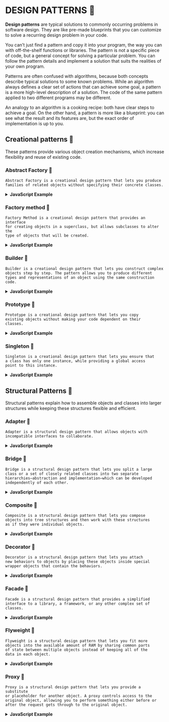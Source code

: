 # DESIGN PATTERNS :see_no_evil:

<b>Design patterns</b> are typical solutions to commonly occurring problems in software design. They are like pre-made blueprints that you can customize to solve a recurring design problem in your code.

You can’t just find a pattern and copy it into your program, the way you can with off-the-shelf functions or libraries. The pattern is not a specific piece of code, but a general concept for solving a particular problem. You can follow the pattern details and implement a solution that suits the realities of your own program.

Patterns are often confused with algorithms, because both concepts describe typical solutions to some known problems. While an algorithm always defines a clear set of actions that can achieve some goal, a pattern is a more high-level description of a solution. The code of the same pattern applied to two different programs may be different.

An analogy to an algorithm is a cooking recipe: both have clear steps to achieve a goal. On the other hand, a pattern is more like a blueprint: you can see what the result and its features are, but the exact order of implementation is up to you.

## Creational patterns :cactus:
These patterns provide various object creation mechanisms, which increase flexibility and reuse of existing code.

### Abstract Factory :wrench:
```
Abstract Factory is a creational design pattern that lets you produce 
families of related objects without specifying their concrete classes.
```
<details><summary><b>JavaScript Example</b></summary>
<p>
    
```js
function bmwProducer(kind) {
  return kind === 'sport' ? sportCarFactory : familyCarFactory;
}

function sportCarFactory() {
	return new Z4();
}

function familyCarFactory() {
	return new I3();
}

class Z4 {
	info() {
		return "Z4 is a Sport car!";
	}
}

class I3 {
	info() {
		return "i3 is a Family car!";
	}
}

const produce = bmwProducer('sport');

const myCar = new produce();

console.log(myCar.info());
```
</p>
</details>

### Factory method :wrench:
```
Factory Method is a creational design pattern that provides an interface 
for creating objects in a superclass, but allows subclasses to alter the 
type of objects that will be created.
```
<details><summary><b>JavaScript Example</b></summary>
<p>
    
```js
class Bmw {
  constructor(model, price, maxSpeed) {
    this.model = model;
    this.price = price;
    this.maxSpeed = maxSpeed;
  }
}

class BmwFactory {
  static create(type) {
    if (type === "X5") return new Bmw(type, 108000, 300);
    if (type === "X6") return new Bmw(type, 111000, 320);
  }
}

const x5 = BmwFactory.create("X5");
const x6 = BmwFactory.create("X6");

console.log(x5);

console.log(x6);
```
</p>
</details>

### Builder :wrench:
```
Builder is a creational design pattern that lets you construct complex 
objects step by step. The pattern allows you to produce different 
types and representations of an object using the same construction code.
```
<details><summary><b>JavaScript Example</b></summary>
<p>
    
```js
class Car {
  constructor() {
    this.autoPilot = false;
    this.parktronic = false;
    this.signaling = false;
  }
}

class CarBuilder {
  constructor() {
    this.car = new Car();
  }

  addAutoPilot(autoPilot) {
    this.car.autoPilot = autoPilot;
    return this;
  }

  addParktronic(parktronic) {
    this.car.parktronic = parktronic;
    return this;
  }

  addSignaling(signaling) {
    this.car.signaling = signaling;
    return this;
  }

  updateEngine(engine) {
    this.car.engine = engine;
    return this;
  }

  build() {
    return this.car;
  }
}

const newCar = new CarBuilder()
  .addAutoPilot("someAutoPilot")
  .addParktronic("someParktronic")
  .build();
console.log(newCar); // { autoPilot: undefined, parktronic: undefined, signaling: false }
```
</p>
</details>

### Prototype :wrench:
```
Prototype is a creational design pattern that lets you copy 
existing objects without making your code dependent on their 
classes.
```
<details><summary><b>JavaScript Example</b></summary>
<p>
    
```js
class TeslaCar {
  constructor(model, price, interior, autopilot) {
    this.model = model;
    this.price = price;
    this.interior = interior;
    this.autopilot = autopilot;
  }

  produce() {
    return new TeslaCar(this.model, this.price, this.interior, this.autopilot);
  }
}

const tesla1 = new TeslaCar("S", 50000, false, false);
const tesla1Clone = tesla1.produce();

console.log(tesla1, tesla1Clone);
```
</p>
</details>

### Singleton :wrench:
```
Singleton is a creational design pattern that lets you ensure that 
a class has only one instance, while providing a global access 
point to this instance.
```
<details><summary><b>JavaScript Example</b></summary>
<p>
    
```js
const Counter = (() => {
  let instance = null;
  count = 0;
  return class {
    constructor() {
      if (instance) {
        return instance;
      }
      this.count = 0;
      instance = this;
      return this;
    }

    getCount() {
      return this.count;
    }

    increaseCount() {
      return this.count++;
    }
  };
})();

const myCount1 = new Counter();

myCount1.increaseCount();
myCount1.increaseCount();
myCount1.increaseCount();
myCount1.increaseCount();

const myCount2 = new Counter();

console.log(myCount2.getCount());

myCount2.increaseCount();
myCount2.increaseCount();

console.log(myCount1.getCount());
```
</p>
</details>

## Structural Patterns :cactus:
Structural patterns explain how to assemble objects and classes into larger structures while keeping these structures flexible and efficient.

### Adapter :wrench:
```
Adapter is a structural design pattern that allows objects with 
incompatible interfaces to collaborate.
```
<details><summary><b>JavaScript Example</b></summary>
<p>
    
```js
class Engine2 {
  simpleInterface() {
    console.log("Engine 2.0 - tr-tr-tr");
  }
}

class EngineV8 {
  complecatedInterface() {
    console.log("Engine V8! - wroom wroom!");
  }
}

class EngineV8Adapter {
  constructor(engine) {
    this.engine = engine;
  }

  simpleInterface() {
    this.engine.complecatedInterface();
  }
}

class Auto {
  startEngine(engine) {
    engine.simpleInterface();
  }
}

const auto = new Auto();
auto.startEngine(new Engine2()); // Engine 2.0 - tr-tr-tr

auto.startEngine(new EngineV8Adapter(new EngineV8())); // Engine V8! - wroom wroom!
```
</p>
</details>

### Bridge :wrench:
```
Bridge is a structural design pattern that lets you split a large 
class or a set of closely related classes into two separate 
hierarchies—abstraction and implementation—which can be developed 
independently of each other.
```
<details><summary><b>JavaScript Example</b></summary>
<p>
    
```js
class Model {
  constructor(color) {
    this.color = color;
  }
}

class Color {
  constructor(type) {
    this.type = type;
  }
  get() {
    return this.type;
  }
}

class BlackColor extends Color {
  constructor() {
    super("dark-black");
  }
}

class SilbrigColor extends Color {
  constructor() {
    super("Silbermetallic");
  }
}

class Audi extends Model {
  constructor(color) {
    super(color);
  }

  paint() {
    return `Auto: Audi, Color: ${this.color.get()}`;
  }
}

class Bmw extends Model {
  constructor(color) {
    super(color);
  }

  paint() {
    return `Auto: Bmw, Color: ${this.color.get()}`;
  }
}

const blackBmw = new Bmw(new BlackColor());
console.log(blackBmw.paint());
```
</p>
</details>

### Composite :wrench:
```
Composite is a structural design pattern that lets you compose 
objects into tree structures and then work with these structures 
as if they were individual objects.
```
<details><summary><b>JavaScript Example</b></summary>
<p>
    
```js
class Equipment {
	getPrice() {
		return this.price || 0;
	}

	getName() {
		return this.name;
	}

	setName(name) {
		this.name = name;
	}

	setPrice(price) {
		this.price = price;
	}
}

class Engine extends Equipment {
	constructor() {
		super();
		this.setName('Engine');
		this.setPrice(800);
	}
}

class Body extends Equipment {
	constructor() {
		super();
		this.setName('Body');
		this.setPrice(3000);
	}
}

class Tools extends Equipment {
	constructor() {
		super();
		this.setName('Tools');
		this.setPrice(4000);
	}
}

class Composite extends Equipment {
	constructor() {
		super();
		this.equipments = [];
	}

	add(equipment) {
		this.equipments.push(equipment);
	}

	getPrice() {
		return this.equipments
			.map(equipment => equipment.getPrice())
			.reduce((a, b) => a + b);
	}
}

class Car extends Composite {
	constructor() {
		super();
		this.setName('Audi');
	}
}

const myCar = new Car();

myCar.add(new Engine());
myCar.add(new Body());
myCar.add(new Tools());

console.log(`${myCar.getName()} price is ${myCar.getPrice()}`);
```
</p>
</details>

### Decorator :wrench:
```
Decorator is a structural design pattern that lets you attach 
new behaviors to objects by placing these objects inside special 
wrapper objects that contain the behaviors.
```
<details><summary><b>JavaScript Example</b></summary>
<p>
    
```js
class Car {
  constructor() {
    this.price = 10000;
    this.model = "Car";
  }

  getPrice() {
    return this.price;
  }

  getDescription() {
    return this.model;
  }
}

class Tesla extends Car {
  constructor() {
    super();
    this.price = 25000;
    this.model = "Tesla";
  }
}

class Autopilot {
  constructor(car) {
    this.car = car;
  }

  getPrice() {
    return this.car.getPrice() + 5000;
  }

  getDescription() {
    return `${this.car.getDescription()} with autopilot`;
  }
}

class Parktronic {
  constructor(car) {
    this.car = car;
  }

  getPrice() {
    return this.car.getPrice() + 3000;
  }

  getDescription() {
    return `${this.car.getDescription()} with parktronic`;
  }
}

let tesla1 = new Tesla();
tesla1 = new Autopilot(tesla1);
tesla1 = new Parktronic(tesla1);
console.log(tesla1.getPrice(), tesla1.getDescription()); // 33000 Tesla with autopilot with parktronic

let tesla2 = new Tesla();
tesla2 = new Autopilot(tesla2);
console.log(tesla2.getPrice(), tesla2.getDescription()); // 30000 Tesla with autopilot
```
</p>
</details>

### Facade :wrench:
```
Facade is a structural design pattern that provides a simplified 
interface to a library, a framework, or any other complex set of 
classes.
```
<details><summary><b>JavaScript Example</b></summary>
<p>
    
```js
class Сonveyor {
  setBody() {
    console.log("Body set!");
  }

  getEngine() {
    console.log("Dismantle Engine!");
  }

  setEngine() {
    console.log("Engine set!");
  }

  getInterior() {
    console.log("Dismantle Exterior!");
  }

  setInterior() {
    console.log("Exterior added!");
  }

  changeInterior() {
    console.log("Update interior!");
  }

  setExterior() {
    console.log("Added interior!");
  }

  setWheels() {
    console.log("Wheels!");
  }

  addElectronics() {
    console.log("Added electronics!");
  }

  paint() {
    console.log("Car painted!");
  }
}

class СonveyorFacade {
  constructor(car) {
    this.car = car;
  }

  assembleCar() {
    this.car.setBody();
    this.car.setEngine();
    this.car.setInterior();
    this.car.setExterior();
    this.car.setWheels();
    this.car.addElectronics();
    this.car.paint();
  }

  changeEngine() {
    this.car.getEngine();
    this.car.setEngine();
  }

  changeInterior() {
    this.car.getInterior();
    this.car.setInterior();
  }
}

const conveyor = new СonveyorFacade(new Сonveyor());

let car = conveyor.assembleCar();
console.log();

car = conveyor.changeEngine();
console.log();

car = conveyor.changeInterior();
```
</p>
</details>

### Flyweight :wrench:
```
Flyweight is a structural design pattern that lets you fit more 
objects into the available amount of RAM by sharing common parts 
of state between multiple objects instead of keeping all of the 
data in each object.
```
<details><summary><b>JavaScript Example</b></summary>
<p>
    
```js
class Auto {
  constructor(model) {
    this.model = model;
  }
}

class AutoFactory {
  constructor() {
    this.models = {};
  }

  create(name) {
    let model = this.models[name];
    if (model) return model;
    this.models[name] = new Auto(name);
    return this.models[name];
  }
}

const factory = new AutoFactory();

const bmw = factory.create("BMW");
const bmw2 = factory.create("BMW");
const audi = factory.create("AUDI");
const tesla = factory.create("TESLA");
const tesla2 = factory.create("TESLA");

console.log(factory.models);
```
</p>
</details>

### Proxy :wrench:
```
Proxy is a structural design pattern that lets you provide a substitute 
or placeholder for another object. A proxy controls access to the 
original object, allowing you to perform something either before or 
after the request gets through to the original object.
```
<details><summary><b>JavaScript Example</b></summary>
<p>
    
```js
class CarAccess {
  open() {
    console.log("Opening car door");
  }

  close() {
    console.log("Closing the car door");
  }
}

class SecuritySystem {
  constructor(door) {
    this.door = door;
  }

  open(password) {
    if (this.authenticate(password)) {
      this.door.open();
    } else {
      console.log("Access denied!");
    }
  }

  authenticate(password) {
    return password === "Ilon";
  }

  close() {
    this.door.close();
  }
}

const door = new SecuritySystem(new CarAccess());

door.open("Jack");

door.open("Ilon");

door.close();
```
</p>
</details>
